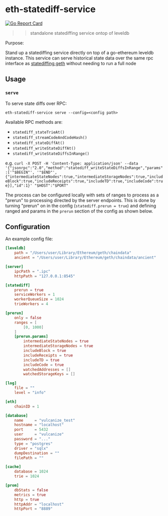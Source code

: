 # eth-statediff-service

[![Go Report Card](https://goreportcard.com/badge/github.com/vulcanize/eth-statediff-service)](https://goreportcard.com/report/github.com/vulcanize/eth-statediff-service)

>> standalone statediffing service ontop of leveldb

Purpose:

Stand up a statediffing service directly on top of a go-ethereum leveldb instance.
This service can serve historical state data over the same rpc interface as
[statediffing geth](https://github.com/vulcanize/go-ethereum/releases/tag/v1.9.11-statediff-0.0.5) without needing to run a full node

## Usage

### `serve`

To serve state diffs over RPC:

`eth-statediff-service serve --config=<config path>`

Available RPC methods are:
  * `statediff_stateTrieAt()`
  * `statediff_streamCodeAndCodeHash()`
  * `statediff_stateDiffAt()`
  * `statediff_writeStateDiffAt()`
  * `statediff_writeStateDiffsInRange()`

e.g. `curl -X POST -H 'Content-Type: application/json' --data '{"jsonrpc":"2.0","method":"statediff_writeStateDiffsInRange","params":['"$BEGIN"', '"$END"', {"intermediateStateNodes":true,"intermediateStorageNodes":true,"includeBlock":true,"includeReceipts":true,"includeTD":true,"includeCode":true}],"id":1}' "$HOST":"$PORT"`

The process can be configured locally with sets of ranges to process as a "prerun" to processing directed by the server endpoints.
This is done by turning "prerun" on in the config (`statediff.prerun = true`) and defining ranged and params in the
`prerun` section of the config as shown below.

## Configuration

An example config file:

```toml
[leveldb]
    path = "/Users/user/Library/Ethereum/geth/chaindata"
    ancient = "/Users/user/Library/Ethereum/geth/chaindata/ancient"

[server]
    ipcPath = ".ipc"
    httpPath = "127.0.0.1:8545"

[statediff]
    prerun = true
    serviceWorkers = 1
    workerQueueSize = 1024
    trieWorkers = 4

[prerun]
    only = false
    ranges = [
        [0, 1000]
    ]
    [prerun.params]
        intermediateStateNodes = true
        intermediateStorageNodes = true
        includeBlock = true
        includeReceipts = true
        includeTD = true
        includeCode = true
        watchedAddresses = []
        watchedStorageKeys = []

[log]
    file = ""
    level = "info"

[eth]
    chainID = 1

[database]
    name     = "vulcanize_test"
    hostname = "localhost"
    port     = 5432
    user     = "vulcanize"
    password = "..."
    type = "postgres"
    driver = "sqlx"
    dumpDestination = ""
    filePath = ""

[cache]
    database = 1024
    trie = 1024

[prom]
    dbStats = false
    metrics = true
    http = true
    httpAddr = "localhost"
    httpPort = "8889"
```
